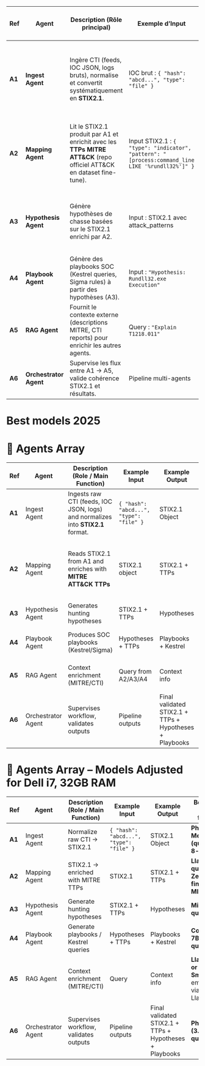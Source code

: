 | **Ref** | **Agent**              | **Description (Rôle principal)**                                                                                        | **Exemple d’Input**                                                                              | **Exemple d’Output**                                                                                                                              | **Modèle Open Source conseillé**                                          | **Pourquoi ce choix**                                             |
| ------- | ---------------------- | ----------------------------------------------------------------------------------------------------------------------- | ------------------------------------------------------------------------------------------------ | ------------------------------------------------------------------------------------------------------------------------------------------------- | ------------------------------------------------------------------------- | ----------------------------------------------------------------- |
| **A1**  | **Ingest Agent**       | Ingère CTI (feeds, IOC JSON, logs bruts), normalise et convertit systématiquement en **STIX2.1**.                       | IOC brut : `{ "hash": "abcd...", "type": "file" }`                                               | STIX2.1 Object : `{ "type": "indicator", "spec_version": "2.1", "pattern": "[file:hashes.'SHA-256' = 'abcd...']", "labels": ["malicious-file"] }` | **Llama 3 (8B/70B)** ou **Mistral 7B** (fine-tuned parsing CTI → STIX2.1) | Excellents pour produire du JSON STIX2.1 strict et stable.        |
| **A2**  | **Mapping Agent**      | Lit le STIX2.1 produit par A1 et enrichit avec les **TTPs MITRE ATT\&CK** (repo officiel ATT\&CK en dataset fine-tune). | Input STIX2.1 : `{ "type": "indicator", "pattern": "[process:command_line LIKE '%rundll32%']" }` | Enrichi : `{ "indicator": "...", "attack_patterns": [{ "tactic": "Execution", "technique": "T1218.011 Rundll32", "confidence": 0.9 }] }`          | **Llama 3 fine-tuned sur MITRE** ou **Falcon 40B**                        | Mapping taxonomique complexe, fine-tuning crucial pour précision. |
| **A3**  | **Hypothesis Agent**   | Génère hypothèses de chasse basées sur le STIX2.1 enrichi par A2.                                                       | Input : STIX2.1 avec attack\_patterns                                                            | Output : `"Hypothesis": "L’attaquant a utilisé Rundll32.exe (T1218.011) pour exécuter du code malveillant et échapper à la détection."`           | **Mixtral 8x7B**                                                          | Raisonnement step-by-step idéal pour hypothèses cyber.            |
| **A4**  | **Playbook Agent**     | Génère des playbooks SOC (Kestrel queries, Sigma rules) à partir des hypothèses (A3).                                   | Input : `"Hypothesis: Rundll32.exe Execution"`                                                   | Output : `LET processes = GET process WHERE command_line LIKE "%rundll32%"`                                                                       | **Code Llama** ou **StarCoder 2**                                         | Optimisés pour génération de code SOC.                            |
| **A5**  | **RAG Agent**          | Fournit le contexte externe (descriptions MITRE, CTI reports) pour enrichir les autres agents.                          | Query : `"Explain T1218.011"`                                                                    | `{ "technique": "T1218.011 Rundll32", "description": "Execution of DLLs using rundll32.exe" }`                                                    | **Weaviate / Qdrant / Milvus + LlamaIndex**                               | Sert de mémoire cyber spécialisée.                                |
| **A6**  | **Orchestrator Agent** | Supervise les flux entre A1 → A5, valide cohérence STIX2.1 et résultats.                                                | Pipeline multi-agents                                                                            | Résultat cohérent : STIX2.1 enrichi + hypothèses + playbooks                                                                                      | **Llama 3 8B** ou **Mistral 7B**                                          | Léger, fiable pour coordination et validation JSON.               |


# Best models 2025

# 🔐 Agents Array

| **Ref** | **Agent** | **Description (Role / Main Function)** | **Example Input** | **Example Output** | **Best Model (2025)** | **Next Agent / Flow** | **Requirements** |
|---------|-----------|----------------------------------------|-----------------|------------------|----------------------|---------------------|----------------|
| **A1** | Ingest Agent | Ingests raw CTI (feeds, IOC JSON, logs) and normalizes into **STIX2.1** format. | `{ "hash": "abcd...", "type": "file" }` | STIX2.1 Object | Mistral-Nemo 12B or Phi-3 Medium | A2 – Mapping | Medium GPU or CPU, 16–32GB RAM |
| **A2** | Mapping Agent | Reads STIX2.1 from A1 and enriches with **MITRE ATT&CK TTPs** | STIX2.1 object | STIX2.1 + TTPs | Llama 3.1 70B fine-tuned MITRE | A3 – Hypothesis | High-end GPU recommended (≥48GB VRAM), else CPU fallback with small model |
| **A3** | Hypothesis Agent | Generates hunting hypotheses | STIX2.1 + TTPs | Hypotheses | Mixtral 8x7B | A4 – Playbook | Medium GPU or CPU, 16–32GB RAM |
| **A4** | Playbook Agent | Produces SOC playbooks (Kestrel/Sigma) | Hypotheses + TTPs | Playbooks + Kestrel | CodeGemma 7B/9B or DeepSeek-Coder V2 | A6 – Orchestrator | Medium GPU or CPU, 16–32GB RAM |
| **A5** | RAG Agent | Context enrichment (MITRE/CTI) | Query from A2/A3/A4 | Context info | Weaviate / Qdrant / Milvus + LlamaIndex | Supports A2, A3, A4 | CPU-only feasible, RAM depends on dataset size |
| **A6** | Orchestrator Agent | Supervises workflow, validates outputs | Pipeline outputs | Final validated STIX2.1 + TTPs + Hypotheses + Playbooks | Phi-3 Small or Mistral 7B | End-user SOC | CPU or low-end GPU, 8–16GB RAM |


# 🔐 Agents Array – Models Adjusted for Dell i7, 32GB RAM

| **Ref** | **Agent** | **Description (Role / Main Function)** | **Example Input** | **Example Output** | **Best Model (CPU-friendly)** | **Next Agent / Flow** | **Requirements** |
|---------|-----------|----------------------------------------|-----------------|------------------|-----------------------------|---------------------|----------------|
| **A1** | Ingest Agent | Normalize raw CTI → STIX2.1 | `{ "hash": "abcd...", "type": "file" }` | STIX2.1 Object | **Phi-3 Medium (quantized 8-bit)** | A2 – Mapping | CPU only, 32GB RAM |
| **A2** | Mapping Agent | STIX2.1 → enriched with MITRE TTPs | STIX2.1 | STIX2.1 + TTPs | **Llama 3.1 7B quantized / Zephyr-7B fine-tuned MITRE** | A3 – Hypothesis | CPU only, 32GB RAM, slower inference |
| **A3** | Hypothesis Agent | Generate hunting hypotheses | STIX2.1 + TTPs | Hypotheses | **Mixtral 4x7B quantized** | A4 – Playbook | CPU only, 32GB RAM |
| **A4** | Playbook Agent | Generate playbooks / Kestrel queries | Hypotheses + TTPs | Playbooks + Kestrel | **CodeGemma 7B quantized** | A6 – Orchestrator | CPU only, 32GB RAM |
| **A5** | RAG Agent | Context enrichment (MITRE/CTI) | Query | Context info | **Llama 2 7B or Phi-3 Small** embeddings via LlamaIndex | Supports A2, A3, A4 | CPU only, RAM depends on dataset |
| **A6** | Orchestrator Agent | Supervises workflow, validates outputs | Pipeline outputs | Final validated STIX2.1 + TTPs + Hypotheses + Playbooks | **Phi-3 Small (3.8B quantized)** | End-user SOC | CPU only, 16–32GB RAM |
